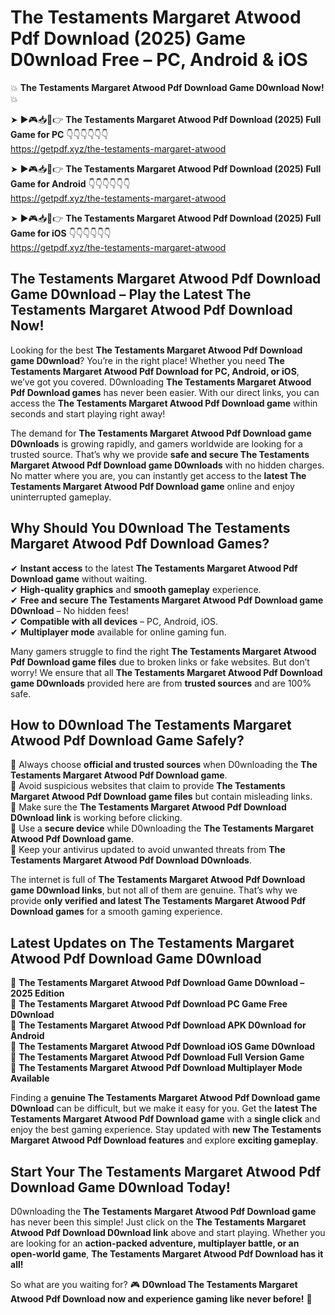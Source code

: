# The Testaments Margaret Atwood Pdf Download (2025) Game D0wnload Free – PC, Android & iOS

💥 **The Testaments Margaret Atwood Pdf Download Game D0wnload Now!** 💥  

➤ ►🎮📥📱👉 **The Testaments Margaret Atwood Pdf Download (2025) Full Game for PC** 👇👇👇👇👇👇  
https://getpdf.xyz/the-testaments-margaret-atwood  

➤ ►🎮📥📱👉 **The Testaments Margaret Atwood Pdf Download (2025) Full Game for Android** 👇👇👇👇👇👇  
https://getpdf.xyz/the-testaments-margaret-atwood  

➤ ►🎮📥📱👉 **The Testaments Margaret Atwood Pdf Download (2025) Full Game for iOS** 👇👇👇👇👇👇  
https://getpdf.xyz/the-testaments-margaret-atwood  

## The Testaments Margaret Atwood Pdf Download Game D0wnload – Play the Latest The Testaments Margaret Atwood Pdf Download Now!

Looking for the best **The Testaments Margaret Atwood Pdf Download game D0wnload**? You’re in the right place! Whether you need **The Testaments Margaret Atwood Pdf Download for PC, Android, or iOS**, we’ve got you covered. D0wnloading **The Testaments Margaret Atwood Pdf Download games** has never been easier. With our direct links, you can access the **The Testaments Margaret Atwood Pdf Download game** within seconds and start playing right away!  

The demand for **The Testaments Margaret Atwood Pdf Download game D0wnloads** is growing rapidly, and gamers worldwide are looking for a trusted source. That’s why we provide **safe and secure The Testaments Margaret Atwood Pdf Download game D0wnloads** with no hidden charges. No matter where you are, you can instantly get access to the **latest The Testaments Margaret Atwood Pdf Download game** online and enjoy uninterrupted gameplay.  

## **Why Should You D0wnload The Testaments Margaret Atwood Pdf Download Games?**  

✔ **Instant access** to the latest **The Testaments Margaret Atwood Pdf Download game** without waiting.  
✔ **High-quality graphics** and **smooth gameplay** experience.  
✔ **Free and secure The Testaments Margaret Atwood Pdf Download game D0wnload** – No hidden fees!  
✔ **Compatible with all devices** – PC, Android, iOS.  
✔ **Multiplayer mode** available for online gaming fun.  

Many gamers struggle to find the right **The Testaments Margaret Atwood Pdf Download game files** due to broken links or fake websites. But don’t worry! We ensure that all **The Testaments Margaret Atwood Pdf Download game D0wnloads** provided here are from **trusted sources** and are 100% safe.  

## **How to D0wnload The Testaments Margaret Atwood Pdf Download Game Safely?**  

📌 Always choose **official and trusted sources** when D0wnloading the **The Testaments Margaret Atwood Pdf Download game**.  
📌 Avoid suspicious websites that claim to provide **The Testaments Margaret Atwood Pdf Download game files** but contain misleading links.  
📌 Make sure the **The Testaments Margaret Atwood Pdf Download D0wnload link** is working before clicking.  
📌 Use a **secure device** while D0wnloading the **The Testaments Margaret Atwood Pdf Download game**.  
📌 Keep your antivirus updated to avoid unwanted threats from **The Testaments Margaret Atwood Pdf Download D0wnloads**.  

The internet is full of **The Testaments Margaret Atwood Pdf Download game D0wnload links**, but not all of them are genuine. That’s why we provide **only verified and latest The Testaments Margaret Atwood Pdf Download games** for a smooth gaming experience.  

## **Latest Updates on The Testaments Margaret Atwood Pdf Download Game D0wnload**  

🔹 **The Testaments Margaret Atwood Pdf Download Game D0wnload – 2025 Edition**  
🔹 **The Testaments Margaret Atwood Pdf Download PC Game Free D0wnload**  
🔹 **The Testaments Margaret Atwood Pdf Download APK D0wnload for Android**  
🔹 **The Testaments Margaret Atwood Pdf Download iOS Game D0wnload**  
🔹 **The Testaments Margaret Atwood Pdf Download Full Version Game**  
🔹 **The Testaments Margaret Atwood Pdf Download Multiplayer Mode Available**  

Finding a **genuine The Testaments Margaret Atwood Pdf Download game D0wnload** can be difficult, but we make it easy for you. Get the **latest The Testaments Margaret Atwood Pdf Download game** with a **single click** and enjoy the best gaming experience. Stay updated with **new The Testaments Margaret Atwood Pdf Download features** and explore **exciting gameplay**.  

## **Start Your The Testaments Margaret Atwood Pdf Download Game D0wnload Today!**  

D0wnloading the **The Testaments Margaret Atwood Pdf Download game** has never been this simple! Just click on the **The Testaments Margaret Atwood Pdf Download D0wnload link** above and start playing. Whether you are looking for an **action-packed adventure, multiplayer battle, or an open-world game**, **The Testaments Margaret Atwood Pdf Download has it all!**  

So what are you waiting for? 🎮 **D0wnload The Testaments Margaret Atwood Pdf Download now and experience gaming like never before!** 🚀  